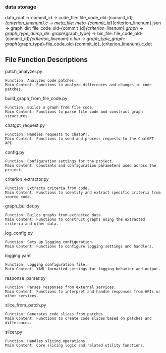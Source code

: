 
### data storage

data_root
-> commit_id
    -> code_file: file_code_old-{commit_id}_{criterion_linenum}.c
    -> meta_file: meta-{commit_id}_{criterion_linenum}.json
    -> graph_dir: file_code_old-{commit_id}_{criterion_linenum}.graph
        -> graph_type_dump_dir: graph_{graph_type}
        -> bin_file: file_code_old-{commit_id}_{criterion_linenum}.c.bin
        -> graph_type_graph: graph_{graph_type}-file_code_old-{commit_id}_{criterion_linenum}.c.dot


## File Function Descriptions

patch_analyzer.py

    Function: Analyzes code patches.
    Main Content: Functions to analyze differences and changes in code patches.

build_graph_from_file_code.py

    Function: Builds a graph from file code.
    Main Content: Functions to parse file code and construct graph structures.

chatgpt_request.py

    Function: Handles requests to ChatGPT.
    Main Content: Functions to send and process requests to the ChatGPT API.

config.py

    Function: Configuration settings for the project.
    Main Content: Constants and configuration parameters used across the project.

criterion_extractor.py

    Function: Extracts criteria from code.
    Main Content: Functions to identify and extract specific criteria from source code.

graph_builder.py

    Function: Builds graphs from extracted data.
    Main Content: Functions to construct graphs using the extracted criteria and other data.

log_config.py

    Function: Sets up logging configuration.
    Main Content: Functions to configure logging settings and handlers.

logging.yaml

    Function: Logging configuration file.
    Main Content: YAML formatted settings for logging behavior and output.

response_parser.py

    Function: Parses responses from external services.
    Main Content: Functions to interpret and handle responses from APIs or other services.

slice_from_patch.py

    Function: Generates code slices from patches.
    Main Content: Functions to create code slices based on patches and differences.

slicer.py

    Function: Handles slicing operations.
    Main Content: Core slicing logic and related utility functions.